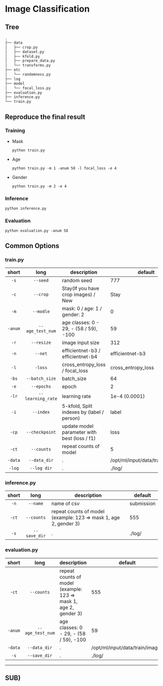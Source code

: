 # Image Classification

## Tree

```python
.
├── data
│   ├── crop.py
│   ├── dataset.py
│   ├── kfold.py
│   ├── prepare_data.py
│   └── transforms.py
├── etc
│   └── randomness.py
├── log
├── model
│   └── focal_loss.py
├── evaluation.py
├── inference.py
└── train.py
```

## Reproduce the final result

### Training

- Mask

   `python train.py`

- Age

   `python train.py -m 1 -anum 58 -l focal_loss -e 4` 

- Gender

   `python train.py -m 2 -e 4` 

### Inference

`python inference.py`

### Evaluation

`python evaluation.py -anum 58`

## Common Options

### train.py

|  short  |       long        | description                                  | default                         |
| :-----: | :---------------: | -------------------------------------------- | ------------------------------- |
|  `-s`   |     `--seed`      | random seed                                  | 777                             |
|  `-c`   |     `--crop`      | Stay(If you have crop images) / New          | Stay                            |
|  `-m`   |     `--modle`     | mask: 0 / age: 1 / gender: 2                 | 0                               |
| `-anum` | `--age_test_num`  | age classes: 0 - 29, - (58 / 59), -100       | 59                              |
|  `-r`   |    `--resize`     | image input size                             | 312                             |
|  `-n`   |      `--net`      | efficientnet-b3 / efficientnet-b4            | efficientnet-b3                 |
|  `-l`   |      `-loss`      | cross_entropy_loss / focal_loss              | cross_entropy_loss              |
|  `-bs`  |  `--batch_size`   | batch_size                                   | 64                              |
|  `-e`   |    `--epochs`     | epoch                                        | 2                               |
|  `-lr`  | `--learning_rate` | learning rate                                | 1e-4 (0.0001)                   |
|  `-i`   |     `--index`     | 5-kfold, Split indexes by (label / person)   | label                           |
|  `-cp`  |  `--checkpoint`   | update model parameter with best (loss / f1) | loss                            |
|  `-ct`  |    `--counts`     | repeat counts of model                       | 5                               |
| `-data` |   `--data_dir`    | .                                            | /opt/ml/input/data/train/images |
| `-log`  |    `--log dir`    | .                                            | ./log/                          |

### inference.py

| short |     long     | description                                                  | default    |
| :---: | :----------: | ------------------------------------------------------------ | ---------- |
| `-n`  |   `--name`   | name of csv                                                  | submission |
| `-ct` |  `--counts`  | repeat counts of model (example: 123 => mask 1, age 2, gender 3) | 555        |
| `-s`  | `--save_dir` | .                                                            | ./log/     |

### evaluation.py

|  short  |       long       | description                                                  | default                         |
| :-----: | :--------------: | ------------------------------------------------------------ | ------------------------------- |
|  `-ct`  |    `--counts`    | repeat counts of model (example: 123 => mask 1, age 2, gender 3) | 555                             |
| `-anum` | `--age_test_num` | age classes: 0 - 29, - (58 / 59), -100                       | 59                              |
| `-data` |   `--data_dir`   | .                                                            | /opt/ml/input/data/train/images |
|  `-s`   |   `--save_dir`   | .                                                            | ./log/                          |

---

## SUB)

